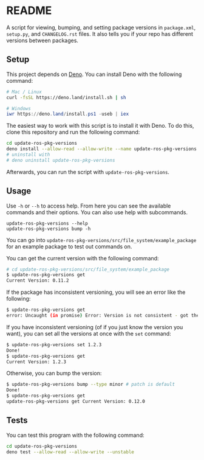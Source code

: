 # README

A script for viewing, bumping, and setting package versions in `package.xml`,
`setup.py`, and `CHANGELOG.rst` files. It also tells you if your repo has
different versions between packages.

## Setup

This project depends on [Deno](https://deno.land/). You can install Deno with
the following command:

```bash
# Mac / Linux
curl -fsSL https://deno.land/install.sh | sh
```

```powershell
# Windows
iwr https://deno.land/install.ps1 -useb | iex
```

The easiest way to work with this script is to install it with Deno. To do this,
clone this repository and run the following command:

```bash
cd update-ros-pkg-versions
deno install --allow-read --allow-write --name update-ros-pkg-versions src/index.ts
# uninstall with
# deno uninstall update-ros-pkg-versions
```

Afterwards, you can run the script with `update-ros-pkg-versions`.

## Usage

Use `-h` or `--h` to access help. From here you can see the available commands
and their options. You can also use help with subcommands.

```
update-ros-pkg-versions --help
update-ros-pkg-versions bump -h
```

You can go into `update-ros-pkg-versions/src/file_system/example_package` for an
example package to test out commands on.

You can get the current version with the following command:

```bash
# cd update-ros-pkg-versions/src/file_system/example_package
$ update-ros-pkg-versions get
Current Version: 0.11.2
```

If the package has inconsistent versioning, you will see an error like the
following:

```bash
$ update-ros-pkg-versions get
error: Uncaught (in promise) Error: Version is not consistent - got the following versions: 0.11.2, 0.11.3
```

If you have inconsistent versioning (of if you just know the version you want),
you can set all the versions at once with the `set` command:

```bash
$ update-ros-pkg-versions set 1.2.3
Done!
$ update-ros-pkg-versions get
Current Version: 1.2.3
```

Otherwise, you can bump the version:

```bash
$ update-ros-pkg-versions bump --type minor # patch is default
Done!
$ update-ros-pkg-versions get
update-ros-pkg-versions get Current Version: 0.12.0
```

## Tests

You can test this program with the following command:

```bash
cd update-ros-pkg-versions
deno test --allow-read --allow-write --unstable
```
